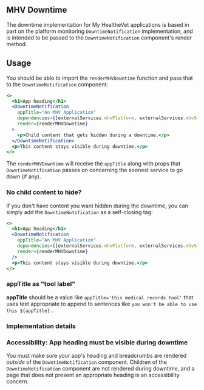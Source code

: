 ## MHV Downtime

The downtime implementation for My HealtheVet applications is based in part on the platform monitoring `DowntimeNotification` implementation, and is intended to be passed to the `DowntimeNotification` component's render method.

## Usage

You should be able to import the `renderMHVDowntime` function and pass that to the `DowntimeNotification` component:

```jsx
<>
  <h1>App heading</h1>
  <DowntimeNotification
    appTitle="An MHV Application"
    dependencies={[externalServices.mhvPlatform, externalServices.mhvSm]}
    render={renderMHVDowntime}
  >
    <p>Child content that gets hidden during a downtime.</p>
  </DowntimeNotification>
  <p>This content stays visible during downtime.</p>
</>
```

The `renderMHVDowntime` will receive the `appTitle` along with props that `DowntimeNotification` passes on concerning the soonest service to go down (if any).

### No child content to hide?

If you don't have content you want hidden during the downtime, you can simply add the `DowntimeNotification` as a self-closing tag:

```jsx
<>
  <h1>App heading</h1>
  <DowntimeNotification
    appTitle="An MHV Application"
    dependencies={[externalServices.mhvPlatform, externalServices.mhvSm]}
    render={renderMHVDowntime}
  />
  <p>This content stays visible during downtime.</p>
</>
```

### appTitle as "tool label"

**appTitle** should be a value like `appTitle='this medical records tool'` that uses text appropriate to append to sentences like `you won't be able to use this ${appTitle}.`.

### Implementation details

### Accessibility: App heading must be visible during downtime

You must make sure your app's heading and breadcrumbs are rendered _outside_ of the `DowntimeNotification` component. Children of the `DowntimeNotification` component are not rendered during downtime, and a page that does not present an appropriate heading is an accessibility concern.
